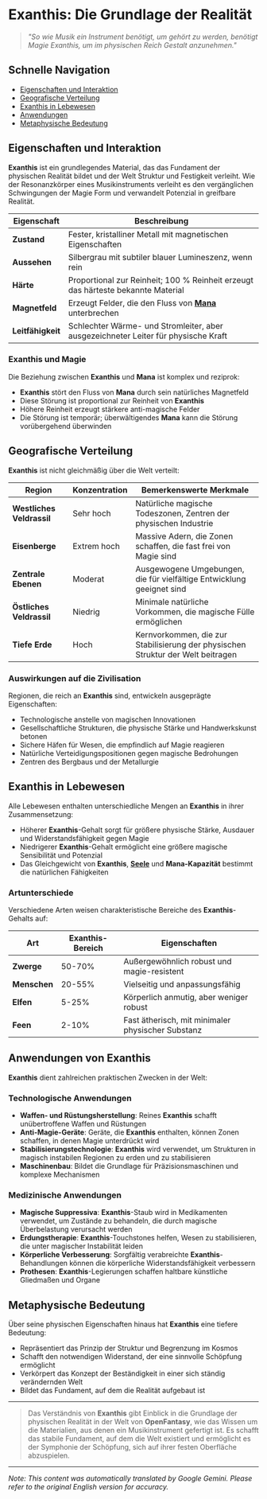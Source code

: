 # **Exanthis**: Die Grundlage der Realität

> *"So wie Musik ein Instrument benötigt, um gehört zu werden, benötigt Magie Exanthis, um im physischen Reich Gestalt anzunehmen."*

## Schnelle Navigation

- [Eigenschaften und Interaktion](#eigenschaften-und-interaktion)
- [Geografische Verteilung](#geografische-verteilung)
- [Exanthis in Lebewesen](#exanthis-in-lebewesen)
- [Anwendungen](#anwendungen-von-exanthis)
- [Metaphysische Bedeutung](#metaphysische-bedeutung)

## Eigenschaften und Interaktion

**Exanthis** ist ein grundlegendes Material, das das Fundament der physischen Realität bildet und der Welt Struktur und Festigkeit verleiht. Wie der Resonanzkörper eines Musikinstruments verleiht es den vergänglichen Schwingungen der Magie Form und verwandelt Potenzial in greifbare Realität.

| Eigenschaft | Beschreibung |
|----------|-------------|
| **Zustand** | Fester, kristalliner Metall mit magnetischen Eigenschaften |
| **Aussehen** | Silbergrau mit subtiler blauer Lumineszenz, wenn rein |
| **Härte** | Proportional zur Reinheit; 100 % Reinheit erzeugt das härteste bekannte Material |
| **Magnetfeld** | Erzeugt Felder, die den Fluss von [**Mana**](/codex/Basic/Mana.md) unterbrechen |
| **Leitfähigkeit** | Schlechter Wärme- und Stromleiter, aber ausgezeichneter Leiter für physische Kraft |

### Exanthis und Magie

Die Beziehung zwischen **Exanthis** und **Mana** ist komplex und reziprok:

- **Exanthis** stört den Fluss von **Mana** durch sein natürliches Magnetfeld
- Diese Störung ist proportional zur Reinheit von **Exanthis**
- Höhere Reinheit erzeugt stärkere anti-magische Felder
- Die Störung ist temporär; überwältigendes **Mana** kann die Störung vorübergehend überwinden

## Geografische Verteilung

**Exanthis** ist nicht gleichmäßig über die Welt verteilt:

| Region | Konzentration | Bemerkenswerte Merkmale |
|--------|--------------|------------------|
| **Westliches Veldrassil** | Sehr hoch | Natürliche magische Todeszonen, Zentren der physischen Industrie |
| **Eisenberge** | Extrem hoch | Massive Adern, die Zonen schaffen, die fast frei von Magie sind |
| **Zentrale Ebenen** | Moderat | Ausgewogene Umgebungen, die für vielfältige Entwicklung geeignet sind |
| **Östliches Veldrassil** | Niedrig | Minimale natürliche Vorkommen, die magische Fülle ermöglichen |
| **Tiefe Erde** | Hoch | Kernvorkommen, die zur Stabilisierung der physischen Struktur der Welt beitragen |

### Auswirkungen auf die Zivilisation

Regionen, die reich an **Exanthis** sind, entwickeln ausgeprägte Eigenschaften:

- Technologische anstelle von magischen Innovationen
- Gesellschaftliche Strukturen, die physische Stärke und Handwerkskunst betonen
- Sichere Häfen für Wesen, die empfindlich auf Magie reagieren
- Natürliche Verteidigungspositionen gegen magische Bedrohungen
- Zentren des Bergbaus und der Metallurgie

## Exanthis in Lebewesen

Alle Lebewesen enthalten unterschiedliche Mengen an **Exanthis** in ihrer Zusammensetzung:

- Höherer **Exanthis**-Gehalt sorgt für größere physische Stärke, Ausdauer und Widerstandsfähigkeit gegen Magie
- Niedrigerer **Exanthis**-Gehalt ermöglicht eine größere magische Sensibilität und Potenzial
- Das Gleichgewicht von **Exanthis**, [**Seele**](/codex/Basic/Soul.md) und **Mana-Kapazität** bestimmt die natürlichen Fähigkeiten

### Artunterschiede

Verschiedene Arten weisen charakteristische Bereiche des **Exanthis**-Gehalts auf:

| Art | Exanthis-Bereich | Eigenschaften |
|---------|----------------|-----------------|
| **Zwerge** | 50-70% | Außergewöhnlich robust und magie-resistent |
| **Menschen** | 20-55% | Vielseitig und anpassungsfähig |
| **Elfen** | 5-25% | Körperlich anmutig, aber weniger robust |
| **Feen** | 2-10% | Fast ätherisch, mit minimaler physischer Substanz |

## Anwendungen von Exanthis

**Exanthis** dient zahlreichen praktischen Zwecken in der Welt:

### Technologische Anwendungen

- **Waffen- und Rüstungsherstellung**: Reines **Exanthis** schafft unübertroffene Waffen und Rüstungen
- **Anti-Magie-Geräte**: Geräte, die **Exanthis** enthalten, können Zonen schaffen, in denen Magie unterdrückt wird
- **Stabilisierungstechnologie**: **Exanthis** wird verwendet, um Strukturen in magisch instabilen Regionen zu erden und zu stabilisieren
- **Maschinenbau**: Bildet die Grundlage für Präzisionsmaschinen und komplexe Mechanismen

### Medizinische Anwendungen

- **Magische Suppressiva**: **Exanthis**-Staub wird in Medikamenten verwendet, um Zustände zu behandeln, die durch magische Überbelastung verursacht werden
- **Erdungstherapie**: **Exanthis**-Touchstones helfen, Wesen zu stabilisieren, die unter magischer Instabilität leiden
- **Körperliche Verbesserung**: Sorgfältig verabreichte **Exanthis**-Behandlungen können die körperliche Widerstandsfähigkeit verbessern
- **Prothesen**: **Exanthis**-Legierungen schaffen haltbare künstliche Gliedmaßen und Organe

## Metaphysische Bedeutung

Über seine physischen Eigenschaften hinaus hat **Exanthis** eine tiefere Bedeutung:

- Repräsentiert das Prinzip der Struktur und Begrenzung im Kosmos
- Schafft den notwendigen Widerstand, der eine sinnvolle Schöpfung ermöglicht
- Verkörpert das Konzept der Beständigkeit in einer sich ständig verändernden Welt
- Bildet das Fundament, auf dem die Realität aufgebaut ist

---

> Das Verständnis von **Exanthis** gibt Einblick in die Grundlage der physischen Realität in der Welt von **OpenFantasy**, wie das Wissen um die Materialien, aus denen ein Musikinstrument gefertigt ist. Es schafft das stabile Fundament, auf dem die Welt existiert und ermöglicht es der Symphonie der Schöpfung, sich auf ihrer festen Oberfläche abzuspielen.


---
_Note: This content was automatically translated by Google Gemini. Please refer to the original English version for accuracy._